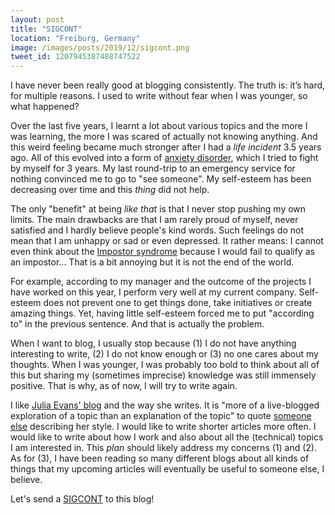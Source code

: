 ```yaml
---
layout: post
title: "SIGCONT"
location: "Freiburg, Germany"
image: /images/posts/2019/12/sigcont.png
tweet_id: 1207945387488747522
---
```


I have never been really good at blogging consistently. The truth is: it’s hard,
for multiple reasons. I used to write without fear when I was younger, so what
happened?

Over the last five years, I learnt a lot about various topics and the more I was
learning, the more I was scared of actually not knowing anything. And this weird
feeling became much stronger after I had a _life incident_ 3.5 years ago. All
of this evolved into a form of [anxiety
disorder](https://en.wikipedia.org/wiki/Anxiety_disorder), which I tried to
fight by myself for 3 years. My last round-trip to an emergency service for
nothing convinced me to go to "see someone". My self-esteem has been decreasing
over time and this _thing_ did not help.

The only "benefit" at being _like that_ is that I never stop pushing my own
limits. The main drawbacks are that I am rarely proud of myself, never satisfied
and I hardly believe people's kind words. Such feelings do not mean that I am
unhappy or sad or even depressed. It rather means: I cannot even think about the
[Impostor syndrome](https://en.wikipedia.org/wiki/Impostor_syndrome) because I
would fail to qualify as an impostor... That is a bit annoying but it is not the
end of the world.

For example, according to my manager and the outcome of the projects I have
worked on this year, I perform very well at my current company. Self-esteem does
not prevent one to get things done, take initiatives or create amazing things.
Yet, having little self-esteem forced me to put "according to" in the previous
sentence. And that is actually the problem.

When I want to blog, I usually stop because (1) I do not have anything
interesting to write, (2) I do not know enough or (3) no one cares about my
thoughts. When I was younger, I was probably too bold to think about all of this
but sharing my (sometimes imprecise) knowledge was still immensely positive.
That is why, as of now, I will try to write again.

I like [Julia Evans' blog](https://jvns.ca/) and the way she writes. It is "more
of a live-blogged exploration of a topic than an explanation of the topic" to
quote [someone else](https://danluu.com/programming-blogs/) describing her
style. I would like to write shorter articles more often. I would like to write
about how I work and also about all the (technical) topics I am interested in.
This _plan_ should likely address my concerns (1) and (2). As for (3), I have
been reading so many different blogs about all kinds of things that my upcoming
articles will eventually be useful to someone else, I believe.

Let's send a [SIGCONT](https://en.wikipedia.org/wiki/SIGCONT) to this blog!
